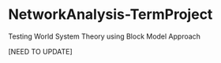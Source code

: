 # NetworkAnalysis-TermProject
Testing World System Theory using Block Model Approach


[NEED TO UPDATE]
